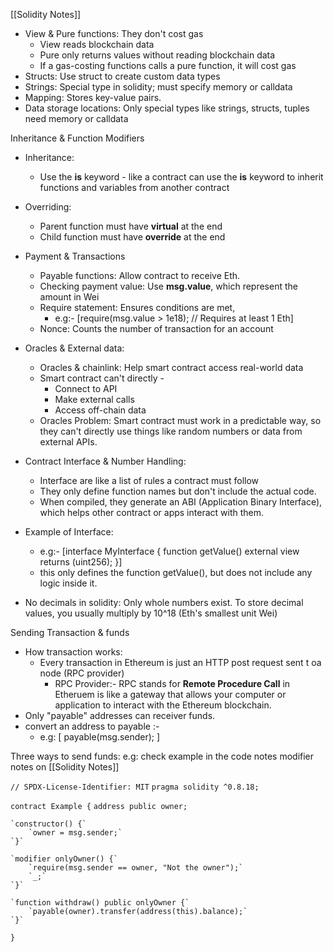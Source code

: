 
[[Solidity Notes]]

- View & Pure functions: They don't cost gas 
     - View reads blockchain data
     - Pure only returns values without reading blockchain data 
     - If a gas-costing functions calls a pure function, it will cost gas
 - Structs: Use struct to create custom data types 
 - Strings: Special type in solidity; must specify memory or calldata 
 - Mapping: Stores key-value pairs.
 - Data storage locations: Only special types like strings, structs, tuples need memory or calldata 

Inheritance & Function Modifiers 

- Inheritance: 
    - Use the **is** keyword - like a contract can use the **is** keyword to inherit functions and variables from another contract 
- Overriding: 
     - Parent function must have **virtual** at the end 
     - Child function must have **override** at the end 

- Payment & Transactions 
    - Payable functions: Allow contract to receive Eth.
    - Checking payment value: Use **msg.value**, which represent the amount in Wei 
    - Require statement: Ensures conditions are met,
        - e.g:-  [require(msg.value > 1e18);      // Requires at least 1 Eth]
    - Nonce: Counts the number of transaction for an account

- Oracles & External data:
    - Oracles & chainlink: Help smart contract access real-world data
    - Smart contract can't directly - 
         - Connect to API 
         - Make external calls
         - Access off-chain data 
    - Oracles Problem: Smart contract must work in a predictable way, so they can't directly use things like random numbers or data from external APIs.

- Contract Interface & Number Handling: 
     -  Interface are like a list of rules a contract must follow 
     - They only define function names but don't include the actual code.
     - When compiled, they generate an ABI (Application Binary Interface), which helps other contract or apps interact with them.
- Example of Interface: 
     - e.g:-  [interface MyInterface  { function getValue() external view returns (uint256);  }]
     - this only defines the function getValue(), but does not include any logic inside it.
 - No decimals in solidity: Only whole numbers exist. To store decimal values, you usually multiply by 10^18 (Eth's smallest unit Wei)

Sending Transaction & funds 

- How transaction works: 
     - Every transaction in Ethereum is just an HTTP post request sent t oa node (RPC provider)
         - RPC Provider:- RPC stands for **Remote Procedure Call** in Etheruem is like a gateway that allows your computer or application to interact with the Ethereum blockchain.
 - Only "payable" addresses can receiver funds.
 - convert an address to payable :- 
    -  e.g:  [ payable(msg.sender); ]

Three ways to send funds: 
e.g: check example in the code notes  modifier notes on [[Solidity Notes]]

`// SPDX-License-Identifier: MIT`
`pragma solidity ^0.8.18;`

`contract Example {`
    `address public owner;`

    `constructor() {`
        `owner = msg.sender;`
    `}`

    `modifier onlyOwner() {`
        `require(msg.sender == owner, "Not the owner");`
        `_;`
    `}`

    `function withdraw() public onlyOwner {`
        `payable(owner).transfer(address(this).balance);`
    `}`
`}`

